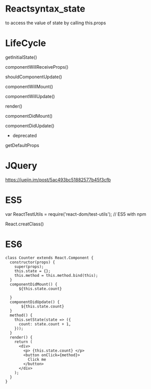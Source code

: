 # Reactsyntax_state
to access the value of state by calling this.props


# LifeCycle

getInitialState()

componentWillReceiveProps()

shouldComponentUpdate()
 
componentWillMount()

componentWillUpdate()
 
render()
 
componentDidMount()
 
componentDidUpdate()
 
 * deprecated
 
 getDefaultProps
 
 # JQuery
 
 https://juejin.im/post/5ac493bc51882577b45f3cfb
 
 # ES5
 
 var ReactTestUtils = require('react-dom/test-utils'); // ES5 with npm
 
 React.creatClass()
 
 
 # ES6
 
    class Counter extends React.Component {
      constructor(props) {
        super(props);
        this.state = {};
        this.method = this.method.bind(this);
      }
      componentDidMount() {
          ${this.state.count}

      }
      componentDidUpdate() {
           ${this.state.count}
      }
      method() {
        this.setState(state => ({
          count: state.count + 1,
        }));
      }
      render() {
        return (
          <div>
            <p> {this.state.count} </p>
            <button onClick={method}>
              Click me
            </button>
          </div>
        );
      }
    }





